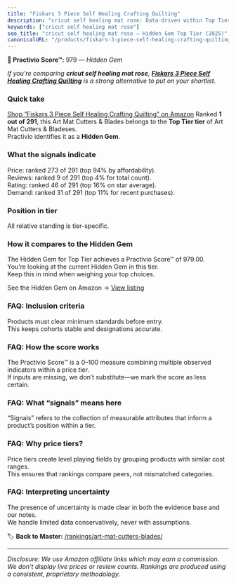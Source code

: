 ```yaml
---
title: "Fiskars 3 Piece Self Healing Crafting Quilting"
description: "cricut self healing mat rose: Data-driven within Top Tier ranking using the Practivio Score™. Positioned by quality, value, demand, findability, momentum."
keywords: ["cricut self healing mat rose"]
seo_title: "cricut self healing mat rose — Hidden Gem Top Tier (2025)"
canonicalURL: "/products/fiskars-3-piece-self-healing-crafting-quilting-B08XJKWGSS/"
---
```


**💎 Practivio Score™:** 979 — _Hidden Gem_


*If you're comparing **cricut self healing mat rose**, **[Fiskars 3 Piece Self Healing Crafting Quilting](https://www.amazon.com/dp/B08XJKWGSS?tag=practivio-20)** is a strong alternative to put on your shortlist.*
### Quick take
[Shop “Fiskars 3 Piece Self Healing Crafting Quilting” on Amazon](https://www.amazon.com/dp/B08XJKWGSS?tag=practivio-20)
Ranked **1 out of 291**, this Art Mat Cutters & Blades belongs to the **Top Tier tier** of Art Mat Cutters & Bladeses.  
Practivio identifies it as a **Hidden Gem**.

### What the signals indicate
Price: ranked 273 of 291 (top 94% by affordability).  
Reviews: ranked 9 of 291 (top 4% for total count).  
Rating: ranked 46 of 291 (top 16% on star average).  
Demand: ranked 31 of 291 (top 11% for recent purchases).

### Position in tier
All relative standing is tier-specific.

### How it compares to the Hidden Gem
The Hidden Gem for Top Tier achieves a Practivio Score™ of 979.00.  
You’re looking at the current Hidden Gem in this tier.  
Keep this in mind when weighing your top choices.  

See the Hidden Gem on Amazon → [View listing](https://www.amazon.com/dp/B08XJKWGSS?tag=practivio-20)

### FAQ: Inclusion criteria
Products must clear minimum standards before entry.  
This keeps cohorts stable and designations accurate.

### FAQ: How the score works
The Practivio Score™ is a 0–100 measure combining multiple observed indicators within a price tier.  
If inputs are missing, we don’t substitute—we mark the score as less certain.

### FAQ: What “signals” means here
“Signals” refers to the collection of measurable attributes that inform a product’s position within a tier.

### FAQ: Why price tiers?
Price tiers create level playing fields by grouping products with similar cost ranges.  
This ensures that rankings compare peers, not mismatched categories.

### FAQ: Interpreting uncertainty
The presence of uncertainty is made clear in both the evidence base and our notes.  
We handle limited data conservatively, never with assumptions.


🏷️ **Back to Master:** [/rankings/art-mat-cutters-blades/](/rankings/art-mat-cutters-blades/)

---
_Disclosure: We use Amazon affiliate links which may earn a commission. We don’t display live prices or review counts. Rankings are produced using a consistent, proprietary methodology._
